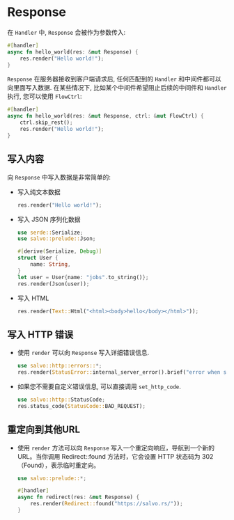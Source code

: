 # Response

在 `Handler` 中, `Response` 会被作为参数传入:

```rust
#[handler]
async fn hello_world(res: &mut Response) {
    res.render("Hello world!");
}
```

`Response` 在服务器接收到客户端请求后, 任何匹配到的 `Handler` 和中间件都可以向里面写入数据. 在某些情况下, 比如某个中间件希望阻止后续的中间件和 `Handler` 执行, 您可以使用 `FlowCtrl`:

```rust
#[handler]
async fn hello_world(res: &mut Response, ctrl: &mut FlowCtrl) {
    ctrl.skip_rest();
    res.render("Hello world!");
}
```

## 写入内容

向 `Response` 中写入数据是非常简单的:

- 写入纯文本数据

    ```rust
    res.render("Hello world!");
    ``` 

- 写入 JSON 序列化数据
    
    ```rust
    use serde::Serialize;
    use salvo::prelude::Json;

    #[derive(Serialize, Debug)]
    struct User {
        name: String,
    }
    let user = User{name: "jobs".to_string()};
    res.render(Json(user));
    ```

- 写入 HTML
    
    ```rust
    res.render(Text::Html("<html><body>hello</body></html>"));
    ```

## 写入 HTTP 错误


- 使用 `render` 可以向 `Response` 写入详细错误信息.

    ```rust
    use salvo::http::errors::*;
    res.render(StatusError::internal_server_error().brief("error when serialize object to json"))
    ```

- 如果您不需要自定义错误信息, 可以直接调用 `set_http_code`.

    ```rust
    use salvo::http::StatusCode;
    res.status_code(StatusCode::BAD_REQUEST);
    ```

## 重定向到其他URL
- 使用 `render` 方法可以向 `Response` 写入一个重定向响应，导航到一个新的URL。当你调用 Redirect::found 方法时，它会设置 HTTP 状态码为 302（Found），表示临时重定向。
    ```rust
    use salvo::prelude::*;

    #[handler]
    async fn redirect(res: &mut Response) {
        res.render(Redirect::found("https://salvo.rs/"));
    }
    ```